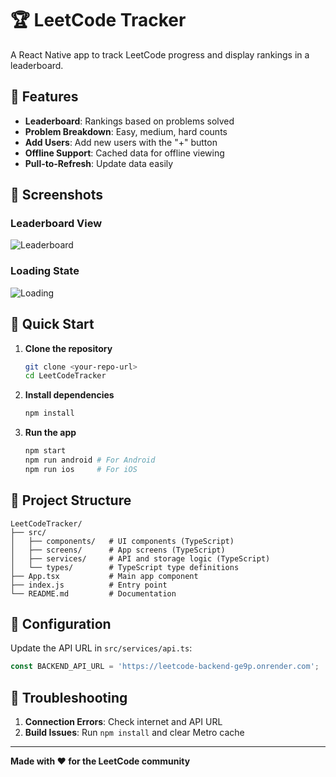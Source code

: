 # 🏆 LeetCode Tracker

A React Native app to track LeetCode progress and display rankings in a leaderboard.

## 📱 Features

- **Leaderboard**: Rankings based on problems solved
- **Problem Breakdown**: Easy, medium, hard counts
- **Add Users**: Add new users with the "+" button
- **Offline Support**: Cached data for offline viewing
- **Pull-to-Refresh**: Update data easily

## 🎯 Screenshots

### Leaderboard View

![Leaderboard](https://via.placeholder.com/300x600/1e1e2f/00ff00?text=Leaderboard)

### Loading State

![Loading](https://via.placeholder.com/300x600/1e1e2f/00ff00?text=Loading)

## 🚀 Quick Start

1. **Clone the repository**

   ```bash
   git clone <your-repo-url>
   cd LeetCodeTracker
   ```

2. **Install dependencies**

   ```bash
   npm install
   ```

3. **Run the app**
   ```bash
   npm start
   npm run android # For Android
   npm run ios     # For iOS
   ```

## 📁 Project Structure

```
LeetCodeTracker/
├── src/
│   ├── components/   # UI components (TypeScript)
│   ├── screens/      # App screens (TypeScript)
│   ├── services/     # API and storage logic (TypeScript)
│   └── types/        # TypeScript type definitions
├── App.tsx           # Main app component
├── index.js          # Entry point
└── README.md         # Documentation
```

## 🔧 Configuration

Update the API URL in `src/services/api.ts`:

```typescript
const BACKEND_API_URL = 'https://leetcode-backend-ge9p.onrender.com';
```

## 🐛 Troubleshooting

1. **Connection Errors**: Check internet and API URL
2. **Build Issues**: Run `npm install` and clear Metro cache

---

**Made with ❤️ for the LeetCode community**
